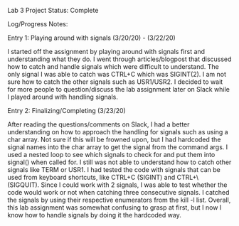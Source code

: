 Lab 3 Project Status: Complete

Log/Progress Notes:

Entry 1: Playing around with signals (3/20/20) - (3/22/20)

I started off the assignment by playing around with signals first and understanding what they do. I went through articles/blogpost that discussed how to catch and handle signals which were difficult to understand. The only signal I was able to catch was CTRL+C which was SIGINT(2). I am not sure how to catch the other signals such as USR1/USR2. I decided to wait for more people to question/discuss the lab assignment later on Slack while I played around with handling signals.

Entry 2: Finalizing/Completing (3/23/20)
	
After reading the questions/comments on Slack, I had a better understanding on how to approach the handling for signals such as using a char array. Not sure if this will be frowned upon, but I had hardcoded the signal names into the char array to get the signal from the command args. I used a nested loop to see which signals to check for and put them into signal() when called for. I still was not able to understand how to catch other signals like TERM or USR1. I had tested the code with signals that can be used from keyboard shortcuts, like CTRL+C (SIGINT) and CTRL+\ (SIGQUIT). Since I could work with 2 signals, I was able to test whether the code would work or not when catching three consecutive signals. I catched the signals by using their respective enumerators from the kill -l list. Overall, this lab assignment was somewhat confusing to grasp at first, but I now I know how to handle signals by doing it the hardcoded way.
